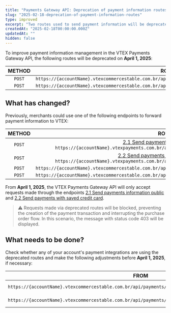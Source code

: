 ```yaml
---
title: "Payments Gateway API: Deprecation of payment information routes"
slug: "2025-02-18-deprecation-of-payment-information-routes"
type: improved
excerpt: "Two routes used to send payment information will be deprecated."
createdAt: "2025-02-18T00:00:00.000Z"
updatedAt: ""
hidden: false
---
```

To improve payment information management in the VTEX Payments Gateway API, the following routes will be deprecated on **April 1, 2025**:

|  METHOD  |                                                    ROUTES                                                    |
| :------: | :----------------------------------------------------------------------------------------------------------: |
| `POST` | `https://{accountName}.vtexcommercestable.com.br/api/payments/pub/transactions/{{transactionId}}/payments` |
| `POST` | `https://{accountName}.vtexcommercestable.com.br/api/payments/pvt/transactions/{{transactionId}}/payments` |

## What has changed?

Previously, merchants could use one of the following endpoints to forward payment information to VTEX:

|  METHOD  |                                                                                                                            ROUTES                                                                                                                            |
| :------: | :----------------------------------------------------------------------------------------------------------------------------------------------------------------------------------------------------------------------------------------------------------: |
| `POST` |   [2.1 Send payments information public](https://developers.vtex.com/docs/api-reference/payments-gateway-api#post-/api/pub/transactions/-transactionId-/payments) `https://{accountName}.vtexpayments.com.br/api/pub/transactions/{transactionId}/payments`   |
| `POST` | [2.2 Send payments with saved credit card](https://developers.vtex.com/docs/api-reference/payments-gateway-api#post-/api/pvt/transactions/-transactionId-/payments) `https://{accountName}.vtexpayments.com.br/api/pvt/transactions/{transactionId}/payments` |
| `POST` |                                                                         `https://{accountName}.vtexcommercestable.com.br/api/payments/pub/transactions/{transactionId}/payments`                                                                         |
| `POST` |                                                                         `https://{accountName}.vtexcommercestable.com.br/api/payments/pvt/transactions/{transactionId}/payments`                                                                         |

From **April 1, 2025**, the VTEX Payments Gateway API will only accept requests made through the endpoints [2.1 Send payments information public](https://developers.vtex.com/docs/api-reference/payments-gateway-api#post-/api/pub/transactions/-transactionId-/payments) and [2.2 Send payments with saved credit card](https://developers.vtex.com/docs/api-reference/payments-gateway-api#post-/api/pvt/transactions/-transactionId-/payments).

> ⚠️ Requests made via deprecated routes will be blocked, preventing the creation of the payment transaction and interrupting the purchase order flow. In this scenario, the message with status code 403 will be displayed.

## What needs to be done?

Check whether any of your account's payment integrations are using the deprecated routes and make the following adjustments before **April 1, 2025**, if necessary:

|                                                     FROM                                                     |                                                                                                                              TO                                                                                                                              |
| :----------------------------------------------------------------------------------------------------------: | :----------------------------------------------------------------------------------------------------------------------------------------------------------------------------------------------------------------------------------------------------------: |
| `https://{accountName}.vtexcommercestable.com.br/api/payments/pub/transactions/{transactionId}/payments` |   [2.1 Send payments information public](https://developers.vtex.com/docs/api-reference/payments-gateway-api#post-/api/pub/transactions/-transactionId-/payments) `https://{accountName}.vtexpayments.com.br/api/pub/transactions/{transactionId}/payments`   |
| `https://{accountName}.vtexcommercestable.com.br/api/payments/pvt/transactions/{transactionId}/payments` | [2.2 Send payments with saved credit card](https://developers.vtex.com/docs/api-reference/payments-gateway-api#post-/api/pvt/transactions/-transactionId-/payments) `https://{accountName}.vtexpayments.com.br/api/pvt/transactions/{transactionId}/payments` |
